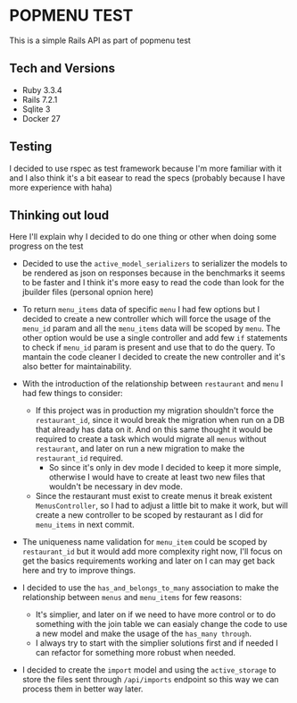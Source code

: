 # POPMENU TEST

This is a simple Rails API as part of popmenu test

## Tech and Versions
- Ruby 3.3.4
- Rails 7.2.1
- Sqlite 3
- Docker 27


## Testing
I decided to use rspec as test framework because I'm more familiar with it and I also think it's a bit easear to read the specs (probably because I have more experience with haha)

## Thinking out loud
Here I'll explain why I decided to do one thing or other when doing some progress on the test

- Decided to use the `active_model_serializers` to serializer the models to be rendered as json on responses because in the benchmarks it seems to be faster and I think it's more easy to read the code than look for the jbuilder files (personal opnion here)

- To return `menu_items` data of specific `menu` I had few options but I decided to create a new controller which will force the usage of the `menu_id` param and all the `menu_items` data will be scoped by `menu`. The other option would be use a single controller and add few `if` statements to check if `menu_id` param is present and use that to do the query. To mantain the code cleaner I decided to create the new controller and it's also better for maintainability.

- With the introduction of the relationship between `restaurant` and `menu` I had few things to consider:
  - If this project was in production my migration shouldn't force the `restaurant_id`, since it would break the migration when run on a DB that already has data on it. And on this same thought it would be required to create a task which would migrate all `menus` without `restaurant`, and later on run a new migration to make the `restaurant_id` required.
    - So since it's only in dev mode I decided to keep it more simple, otherwise I would have to create at least two new files that wouldn't be necessary in dev mode.
  - Since the restaurant must exist to create menus it break existent `MenusController`, so I had to adjust a little bit to make it work, but will create a new controller to be scoped by restaurant as I did for `menu_items` in next commit.

- The uniqueness name validation for `menu_item` could be scoped by `restaurant_id` but it would add more complexity right now, I'll focus on get the basics requirements working and later on I can may get back here and try to improve things.

- I decided to use the `has_and_belongs_to_many` association to make the relationship between `menus` and `menu_items` for few reasons:
  - It's simplier, and later on if we need to have more control or to do something with the join table we can easialy change the code to use a new model and make the usage of the `has_many through`.
  - I always try to start with the simplier solutions first and if needed I can refactor for something more robust when needed.

- I decided to create the `import` model and using the `active_storage` to store the files sent through `/api/imports` endpoint so this way we can process them in better way later.
